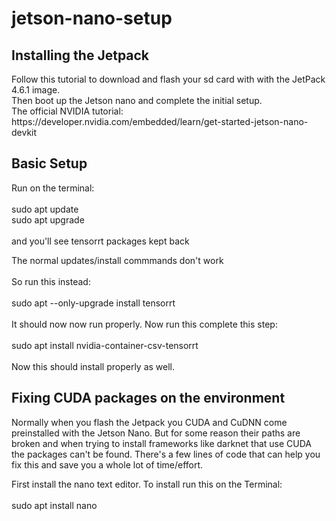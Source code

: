 # jetson-nano-setup
## Installing the Jetpack 

<p> Follow this tutorial to download and flash your sd card with with the JetPack 4.6.1 image. <br> Then boot up the Jetson nano and complete the initial setup.<br> The official NVIDIA tutorial: https://developer.nvidia.com/embedded/learn/get-started-jetson-nano-devkit  </p>

## Basic Setup

<p> Run on the terminal: <br><br> sudo apt update <br> sudo apt upgrade<br><br> and you'll see tensorrt packages kept back </p>

<p> The normal updates/install commmands don't work <br><br> So run this instead: <br><br> sudo apt --only-upgrade install tensorrt <br><br> It should now now run properly. Now run this complete this step: <br><br> sudo apt install nvidia-container-csv-tensorrt <br><br> Now this should install properly as well. </p>

## Fixing CUDA packages on the environment

<p> Normally when you flash the Jetpack you CUDA and CuDNN come preinstalled with the Jetson Nano. But for some reason their paths are broken and when trying to install frameworks like darknet that use CUDA the packages can't be found. There's a few lines of code that can help you fix this and save you a whole lot of time/effort.<br></p>
  
  
 <p> First install the nano text editor. To install run this on the Terminal:<br> <br> sudo apt install nano <br><br>  
  

  
  

